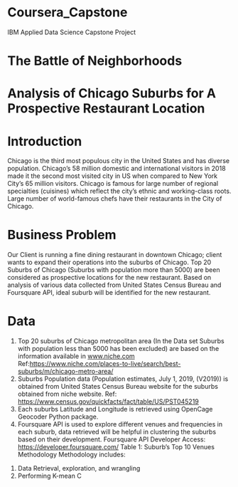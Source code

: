 # Coursera_Capstone
IBM Applied Data Science Capstone Project

# The Battle of Neighborhoods
# Analysis of Chicago Suburbs for A Prospective Restaurant Location

# Introduction
Chicago is the third most populous city in the United States and has diverse population. Chicago’s 58 million domestic and international visitors in 2018 made it the second most visited city in US when compared to New York City’s 65 million visitors. Chicago is famous for large number of regional specialties (cuisines) which reflect the city’s ethnic and working-class roots. Large number of world-famous chefs have their restaurants in the City of Chicago.

# Business Problem
Our Client is running a fine dining restaurant in downtown Chicago; client wants to expand their operations into the suburbs of Chicago. Top 20 Suburbs of Chicago (Suburbs with population more than 5000) are been considered as prospective locations for the new restaurant. Based on analysis of various data collected from United States Census Bureau and Foursquare API, ideal suburb will be identified for the new restaurant.

# Data
1) Top 20 suburbs of Chicago metropolitan area (In the Data set Suburbs with population less than 5000 has been excluded) are based on the information available in www.niche.com
Ref:https://www.niche.com/places-to-live/search/best-suburbs/m/chicago-metro-area/
2) Suburbs Population data (Population estimates, July 1, 2019, (V2019)) is obtained from United States Census Bureau website for the suburbs obtained from niche website.
Ref: https://www.census.gov/quickfacts/fact/table/US/PST045219
3) Each suburbs Latitude and Longitude is retrieved using OpenCage Geocoder Python package.
4) Foursquare API is used to explore different venues and frequencies in each suburb, data retrieved will be helpful in clustering the suburbs based on their development.
Foursquare API Developer Access: https://developer.foursquare.com/
Table 1: Suburb’s Top 10 Venues
Methodology
Methodology includes:
1. Data Retrieval, exploration, and wrangling
2. Performing K-mean C
